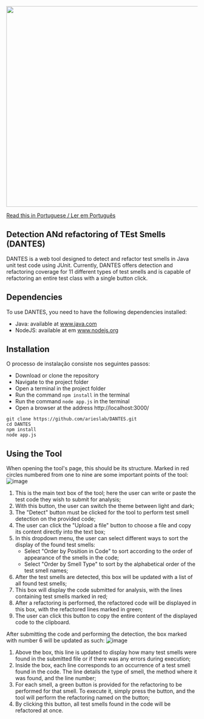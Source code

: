 <p><img src="https://github.com/arieslab/DANTES/blob/main/logotipo-dantes.png?raw=true" width="528"></p>
<!--# DANTES-->

[Read this in Portuguese / Ler em Português](README.pt.md)

## Detection ANd refactoring of TEst Smells (DANTES)

DANTES is a web tool designed to detect and refactor test smells in Java unit test code using JUnit. Currently, DANTES offers detection and refactoring coverage for 11 different types of test smells and is capable of refactoring an entire test class with a single button click.

## Dependencies
To use DANTES, you need to have the following dependencies installed:
* Java: available at www.java.com
* NodeJS: available at em www.nodejs.org

## Installation
O processo de instalação consiste nos seguintes passos:
* Download or clone the repository
* Navigate to the project folder
* Open a terminal in the project folder
* Run the command ````npm install```` in the terminal
* Run the command ````node app.js```` in the terminal
* Open a browser at the address http://localhost:3000/

````shell
git clone https://github.com/arieslab/DANTES.git
cd DANTES
npm install
node app.js
````

## Using the Tool
When opening the tool's page, this should be its structure. Marked in red circles numbered from one to nine are some important points of the tool:
![image](https://github.com/arieslab/DANTES/assets/71935065/e7850030-e2e1-425d-8b24-54a37207c79c)

1. This is the main text box of the tool; here the user can write or paste the test code they wish to submit for analysis;
2. With this button, the user can switch the theme between light and dark;
3. The "Detect" button must be clicked for the tool to perform test smell detection on the provided code;
4. The user can click the "Upload a file" button to choose a file and copy its content directly into the text box;
5. In this dropdown menu, the user can select different ways to sort the display of the found test smells:
   * Select "Order by Position in Code" to sort according to the order of appearance of the smells in the code;
   * Select "Order by Smell Type" to sort by the alphabetical order of the test smell names;
6. After the test smells are detected, this box will be updated with a list of all found test smells;
7. This box will display the code submitted for analysis, with the lines containing test smells marked in red;
8. After a refactoring is performed, the refactored code will be displayed in this box, with the refactored lines marked in green;
9. The user can click this button to copy the entire content of the displayed code to the clipboard.

After submitting the code and performing the detection, the box marked with number 6 will be updated as such:
![image](https://github.com/arieslab/DANTES/assets/71935065/9f01309a-21da-4593-a539-481c40882075)

1. Above the box, this line is updated to display how many test smells were found in the submitted file or if there was any errors during execution;
2. Inside the box, each line corresponds to an occurrence of a test smell found in the code. The line details the type of smell, the method where it was found, and the line number;
3. For each smell, a green button is provided for the refactoring to be performed for that smell. To execute it, simply press the button, and the tool will perform the refactoring named on the button;
4. By clicking this button, all test smells found in the code will be refactored at once.